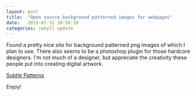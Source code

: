```yaml
---
layout: post
title:  "Open source background patterned images for webpages"
date:   2015-07-31 10:50:16
categories: jekyll update
---
```

Found a pretty nice site for background patterned png images of which I plan to use. There also seems to be a photoshop plugin for those hardcore designers. I'm not much of a designer, but appreciate the creativity these people put into creating digital artwork.

[Subtle Patterns][patterns]

Enjoy!

[patterns]: http://subtlepatterns.com/  
